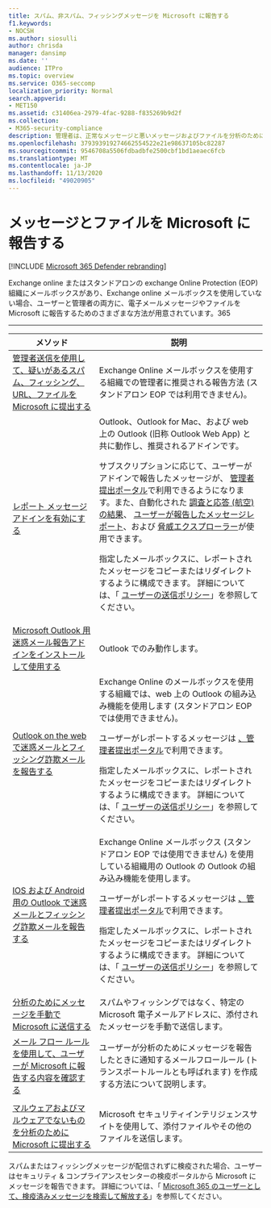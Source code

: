 ```yaml
---
title: スパム、非スパム、フィッシングメッセージを Microsoft に報告する
f1.keywords:
- NOCSH
ms.author: siosulli
author: chrisda
manager: dansimp
ms.date: ''
audience: ITPro
ms.topic: overview
ms.service: O365-seccomp
localization_priority: Normal
search.appverid:
- MET150
ms.assetid: c31406ea-2979-4fac-9288-f835269b9d2f
ms.collection:
- M365-security-compliance
description: 管理者は、正常なメッセージと悪いメッセージおよびファイルを分析のために Microsoft に報告するさまざまな方法について説明します。
ms.openlocfilehash: 379393919274662554522e21e98637105bc82287
ms.sourcegitcommit: 9546708a5506fdbadbfe2500cbf1bd1aeaec6fcb
ms.translationtype: MT
ms.contentlocale: ja-JP
ms.lasthandoff: 11/13/2020
ms.locfileid: "49020905"
---
```

# <a name="report-messages-and-files-to-microsoft"></a>メッセージとファイルを Microsoft に報告する

[!INCLUDE [Microsoft 365 Defender rebranding](../includes/microsoft-defender-for-office.md)]

Exchange online またはスタンドアロンの exchange Online Protection (EOP) 組織にメールボックスがあり、Exchange online メールボックスを使用していない場合、ユーザーと管理者の両方に、電子メールメッセージやファイルを Microsoft に報告するためのさまざまな方法が用意されています。365

****

|メソッド|説明|
|---|---|
|[管理者送信を使用して、疑いがあるスパム、フィッシング、URL、ファイルを Microsoft に提出する](admin-submission.md)|Exchange Online メールボックスを使用する組織での管理者に推奨される報告方法 (スタンドアロン EOP では利用できません)。|
|[レポート メッセージ アドインを有効にする](enable-the-report-message-add-in.md)|Outlook、Outlook for Mac、および web 上の Outlook (旧称 Outlook Web App) と共に動作し、推奨されるアドインです。 <p> サブスクリプションに応じて、ユーザーがアドインで報告したメッセージが、 [管理者提出ポータル](admin-submission.md)で利用できるようになります。また、自動化された [調査と応答 (航空) の結果](air-view-investigation-results.md)、 [ユーザーが報告したメッセージレポート](view-email-security-reports.md#user-reported-messages-report)、および [脅威エクスプローラー](threat-explorer-views.md#email--submissions)が使用できます。 <p> 指定したメールボックスに、レポートされたメッセージをコピーまたはリダイレクトするように構成できます。 詳細については、「 [ユーザーの送信ポリシー](user-submission.md)」を参照してください。|
|[Microsoft Outlook 用迷惑メール報告アドインをインストールして使用する](junk-email-reporting-add-in-for-microsoft-outlook.md)|Outlook でのみ動作します。|
|[Outlook on the web で迷惑メールとフィッシング詐欺メールを報告する](report-junk-email-and-phishing-scams-in-outlook-on-the-web-eop.md)|Exchange Online のメールボックスを使用する組織では、web 上の Outlook の組み込み機能を使用します (スタンドアロン EOP では使用できません)。 <p> ユーザーがレポートするメッセージは [、管理者提出ポータル](admin-submission.md)で利用できます。 <p> 指定したメールボックスに、レポートされたメッセージをコピーまたはリダイレクトするように構成できます。 詳細については、「 [ユーザーの送信ポリシー](user-submission.md)」を参照してください。|
|[IOS および Android 用の Outlook で迷惑メールとフィッシング詐欺メールを報告する](report-junk-email-and-phishing-scams-in-outlook-for-iOS-and-Android.md)|Exchange Online メールボックス (スタンドアロン EOP では使用できません) を使用している組織用の Outlook の Outlook の組み込み機能を使用します。 <p> ユーザーがレポートするメッセージは [、管理者提出ポータル](admin-submission.md)で利用できます。 <p> 指定したメールボックスに、レポートされたメッセージをコピーまたはリダイレクトするように構成できます。 詳細については、「 [ユーザーの送信ポリシー](user-submission.md)」を参照してください。|
|[分析のためにメッセージを手動で Microsoft に送信する](submit-spam-non-spam-and-phishing-scam-messages-to-microsoft-for-analysis.md)|スパムやフィッシングではなく、特定の Microsoft 電子メールアドレスに、添付されたメッセージを手動で送信します。|
|[メール フロー ルールを使用して、ユーザーが Microsoft に報告する内容を確認する](use-mail-flow-rules-to-see-what-your-users-are-reporting-to-microsoft.md)|ユーザーが分析のためにメッセージを報告したときに通知するメールフロールール (トランスポートルールとも呼ばれます) を作成する方法について説明します。
|||
|[マルウェアおよびマルウェアでないものを分析のために Microsoft に提出する](submitting-malware-and-non-malware-to-microsoft-for-analysis.md)|Microsoft セキュリティインテリジェンスサイトを使用して、添付ファイルやその他のファイルを送信します。|

スパムまたはフィッシングメッセージが配信されずに検疫された場合、ユーザーはセキュリティ & コンプライアンスセンターの検疫ポータルから Microsoft にメッセージを報告できます。 詳細については、「 [Microsoft 365 のユーザーとして、検疫済みメッセージを検索して解放する](find-and-release-quarantined-messages-as-a-user.md)」を参照してください。
